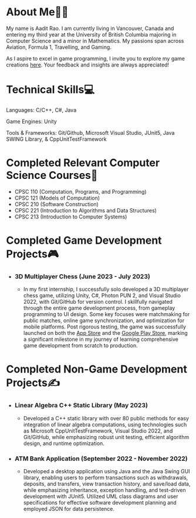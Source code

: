 <!--
<p align="center">
  <a href="https://www.linkedin.com/in/aadit-rao-027119262/">
    <img src="https://upload.wikimedia.org/wikipedia/commons/thumb/c/ca/LinkedIn_logo_initials.png/800px-LinkedIn_logo_initials.png" alt="LinkedIn" width="30" height="30">
    LinkedIn
  </a> |
  <a href="https://skyl1ne0.itch.io/">
    <img src="https://static-00.iconduck.com/assets.00/itch-io-icon-512x512-wwio9bi8.png" alt="Check out my games here!" width="30" height="30">
    Check out my games here!
  </a>
</p>
-->


# About Me👨‍💻

My name is Aadit Rao. I am currently living in Vancouver, Canada and entering my third year at the University of British Columbia majoring in Computer Science and a minor in Mathematics. My passions span across Aviation, Formula 1, Travelling, and Gaming. 

As I aspire to excel in game programming, I invite you to explore my game creations [here](https://skyl1ne0.itch.io/). Your feedback and insights are always appreciated!

# Technical Skills💻

Languages: C/C++, C#, Java

Game Engines: Unity

Tools & Frameworks: Git/Github, Microsoft Visual Studio, JUnit5, Java SWING Library, & CppUnitTestFramework<br>

# Completed Relevant Computer Science Courses📝

- CPSC 110 (Computation, Programs, and Programming)
- CPSC 121 (Models of Computation)
- CPSC 210 (Software Construction)
- CPSC 221 (Introduction to Algorithms and Data Structures)
- CPSC 213 (Introduction to Computer Systems)

# Completed Game Development Projects🎮

- ### 3D Multiplayer Chess (June 2023 - July 2023)
  - In my first internship, I successfully solo developed a 3D multiplayer chess game, utilizing Unity, C#, Photon PUN 2, and Visual Studio 2022, with Git/GitHub for version control. I skillfully navigated through the entire game development process, from gameplay programming to UI design. Some key focuses were matchmaking for public matches,  online game synchronization, and optimization for mobile platforms. Post rigorous testing, the game was successfully launched on both the [App Store](https://apps.apple.com/ae/app/super-chess-3d/id6452748872?platform=iphone) and the [Google Play Store](https://play.google.com/store/apps/details?id=com.giro.superchess), marking a significant milestone in my journey of learning comprehensive game development from scratch to production.

# Completed Non-Game Development Projects✍️

- ### Linear Algebra C++ Static Library (May 2023)
  - Developed a C++ static library with over 80 public methods for easy integration of linear algebra computations, using technologies such as Microsoft CppUnitTestFramework, Visual Studio 2022, and Git/GitHub, while emphasizing robust unit testing, efficient algorithm design, and runtime optimization.
- ### ATM Bank Application (September 2022 - November 2022)
  - Developed a desktop application using Java and the Java Swing GUI library, enabling users to perform transactions such as withdrawals, deposits, and transfers, view transaction history, and save/load data, while emphasizing inheritance, exception handling, and test-driven development with JUnit5. Utilized UML class diagrams and user specifications for effective software development planning and employed JSON for data persistence.


<!--
**Aadit1004/Aadit1004** is a ✨ _special_ ✨ repository because its `README.md` (this file) appears on your GitHub profile.

Here are some ideas to get you started:

- 🔭 I’m currently working on ...
- 🌱 I’m currently learning ...
- 👯 I’m looking to collaborate on ...
- 🤔 I’m looking for help with ...
- 💬 Ask me about ...
- 📫 How to reach me: ...
- 😄 Pronouns: ...
- ⚡ Fun fact: ...
-->
